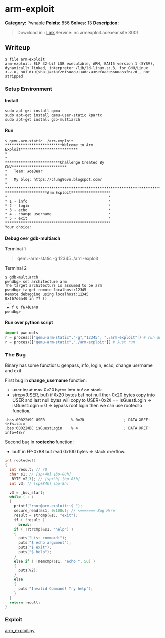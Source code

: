 # arm-exploit
**Category:** Pwnable
**Points:** 856
**Solves:** 13
**Description:**
> Download in : [Link](https://drive.google.com/open?id=1aM2CTWFxKetOTMNfck71Bxv_ZGw05IzF)
> Service: nc armexploit.acebear.site 3001

## Writeup
```
$ file arm-exploit
arm-exploit: ELF 32-bit LSB executable, ARM, EABI5 version 1 (SYSV), dynamically linked, interpreter /lib/ld-linux.so.3, for GNU/Linux 3.2.0, BuildID[sha1]=cbaf26f5088911adc7a36ef8ac96660a33f617d1, not stripped
```

### Setup Environment
#### Install
```
sudo apt-get install qemu
sudo apt-get install qemu-user-static kpartx
sudo apt-get install gdb-multiarch
```

#### Run
```
$ qemu-arm-static ./arm-exploit 
**************************Welcome to Arm Exploit**************************
*                                                                        *
*************************Challenge Created By CNV*************************
*   Team: AceBear                                                        *
*   My blog: https://chung96vn.blogspot.com/                             *
**************************************************************************
*******************Arm Exploit******************
*                                              *
* 1 - info                                     *
* 2 - login                                    *
* 3 - echo                                     *
* 4 - change username                          *
* 5 - exit                                     *
************************************************
Your choice:
```

#### Debug over gdb-multiarch
Terminal 1
> qemu-arm-static -g 12345 ./arm-exploit

Terminal 2
```
$ gdb-multiarch
pwndbg> set architecture arm
The target architecture is assumed to be arm
pwndbg> target remote localhost:12345
Remote debugging using localhost:12345
0xf67d6a40 in ?? ()
...
 ► f 0 f67d6a40
pwndbg>
```

#### Run over python script
```python
import pwntools
r = process(["qemu-arm-static","-g","12345", "./arm-exploit"]) # run and debug
r = process(["qemu-arm-static","./arm-exploit"]) # Just run
```

### The Bug
Binary has some functions: genpass, info, login, echo, change username and exit.

First bug in **change_username** function:
* user input max 0x20 bytes into buf on stack
* strcpy(USER, buf) if 0x20 bytes buf not null then 0x20 bytes copy into USER and last null bytes will copy to USER+0x20 ==  isGuestLogin => isGuestLogin = 0 => bypass root login then we can use rootecho function.
```
.bss:0002209C USER            % 0x20                  ; DATA XREF: info+28↑o
.bss:000220BC isGuestLogin    % 4                     ; DATA XREF: info+48↑r
```

Second bug in **rootecho** function:
* buff in FP-0x88 but read 0x100 bytes => stack overflow.
```c
int rootecho()
{
  int result; // r0
  char s1; // [sp+4h] [bp-88h]
  _BYTE v2[3]; // [sp+9h] [bp-83h]
  int v3; // [sp+84h] [bp-8h]

  v3 = _bss_start;
  while ( 1 )
  {
    printf("root@arm-exploit:~$ ");
    secure_read(&s1, 0x100u); // <======= Bug Here
    result = strcmp(&s1, "exit");
    if ( !result )
      break;
    if ( !strcmp(&s1, "help") )
    {
      puts("List command:");
      puts("$ echo argument");
      puts("$ exit");
      puts("$ help");
    }
    else if ( !memcmp(&s1, "echo ", 5u) )
    {
      puts(v2);
    }
    else
    {
      puts("Invalid Command! Try help");
    }
  }
  return result;
}
```
### Exploit
[arm_exploit.py](/arm_exploit.py)

